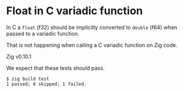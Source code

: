 # Float in C variadic function

In C a `float` (f32) should be implicitly converted to `double` (f64)
when passed to a variadic function.

That is not happening when calling a C variadic function on Zig code.

Zig v0.10.1

We expect that these tests should pass.

```console
$ zig build test
1 passed; 0 skipped; 1 failed.
```
